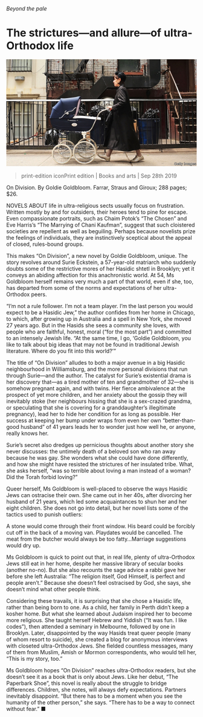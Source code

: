 ###### Beyond the pale

# The strictures—and allure—of ultra-Orthodox life 

![image](images/20190928_BKP004_0.jpg) 

> print-edition iconPrint edition | Books and arts | Sep 28th 2019 

On Division. By Goldie Goldbloom. Farrar, Straus and Giroux; 288 pages; $26. 

NOVELS ABOUT life in ultra-religious sects usually focus on frustration. Written mostly by and for outsiders, their heroes tend to pine for escape. Even compassionate portraits, such as Chaim Potok’s “The Chosen” and Eve Harris’s “The Marrying of Chani Kaufman”, suggest that such cloistered societies are repellent as well as beguiling. Perhaps because novelists prize the feelings of individuals, they are instinctively sceptical about the appeal of closed, rules-bound groups. 

This makes “On Division”, a new novel by Goldie Goldbloom, unique. The story revolves around Surie Eckstein, a 57-year-old matriarch who suddenly doubts some of the restrictive mores of her Hasidic shtetl in Brooklyn; yet it conveys an abiding affection for this anachronistic world. At 54, Ms Goldbloom herself remains very much a part of that world, even if she, too, has departed from some of the norms and expectations of her ultra-Orthodox peers. 

“I’m not a rule follower. I’m not a team player. I’m the last person you would expect to be a Hasidic Jew,” the author confides from her home in Chicago, to which, after growing up in Australia and a spell in New York, she moved 27 years ago. But in the Hasids she sees a community she loves, with people who are faithful, honest, moral (“for the most part”) and committed to an intensely Jewish life. “At the same time, I go, ‘Goldie Goldbloom, you like to talk about big ideas that may not be found in traditional Jewish literature. Where do you fit into this world?’” 

The title of “On Division” alludes to both a major avenue in a big Hasidic neighbourhood in Williamsburg, and the more personal divisions that run through Surie—and the author. The catalyst for Surie’s existential drama is her discovery that—as a tired mother of ten and grandmother of 32—she is somehow pregnant again, and with twins. Her fierce ambivalence at the prospect of yet more children, and her anxiety about the gossip they will inevitably stoke (her neighbours hissing that she is a sex-crazed grandma, or speculating that she is covering for a granddaughter’s illegitimate pregnancy), lead her to hide her condition for as long as possible. Her success at keeping her bump under wraps from even her own “better-than-good husband” of 41 years leads her to wonder just how well he, or anyone, really knows her. 

Surie’s secret also dredges up pernicious thoughts about another story she never discusses: the untimely death of a beloved son who ran away because he was gay. She wonders what she could have done differently, and how she might have resisted the strictures of her insulated tribe. What, she asks herself, “was so terrible about loving a man instead of a woman? Did the Torah forbid loving?” 

Queer herself, Ms Goldbloom is well-placed to observe the ways Hasidic Jews can ostracise their own. She came out in her 40s, after divorcing her husband of 21 years, which led some acquaintances to shun her and her eight children. She does not go into detail, but her novel lists some of the tactics used to punish outliers: 

A stone would come through their front window. His beard could be forcibly cut off in the back of a moving van. Playdates would be cancelled. The meat from the butcher would always be too fatty…Marriage suggestions would dry up. 

Ms Goldbloom is quick to point out that, in real life, plenty of ultra-Orthodox Jews still eat in her home, despite her massive library of secular books (another no-no). But she also recounts the sage advice a rabbi gave her before she left Australia: “The religion itself, God Himself, is perfect and people aren’t.” Because she doesn’t feel ostracised by God, she says, she doesn’t mind what other people think. 

Considering these travails, it is surprising that she chose a Hasidic life, rather than being born to one. As a child, her family in Perth didn’t keep a kosher home. But what she learned about Judaism inspired her to become more religious. She taught herself Hebrew and Yiddish (“It was fun. I like codes”), then attended a seminary in Melbourne, followed by one in Brooklyn. Later, disappointed by the way Hasids treat queer people (many of whom resort to suicide), she created a blog for anonymous interviews with closeted ultra-Orthodox Jews. She fielded countless messages, many of them from Muslim, Amish or Mormon correspondents, who would tell her, “This is my story, too.” 

Ms Goldbloom hopes “On Division” reaches ultra-Orthodox readers, but she doesn’t see it as a book that is only about Jews. Like her debut, “The Paperbark Shoe”, this novel is really about the struggle to bridge differences. Children, she notes, will always defy expectations. Partners inevitably disappoint. “But there has to be a moment when you see the humanity of the other person,” she says. “There has to be a way to connect without fear.” ■ 

